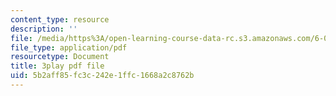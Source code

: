 ```yaml
---
content_type: resource
description: ''
file: /media/https%3A/open-learning-course-data-rc.s3.amazonaws.com/6-046j-introduction-to-algorithms-sma-5503-fall-2005/5b2aff85fc3c242e1ffc1668a2c8762b_zjUDy6a5vx4.pdf
file_type: application/pdf
resourcetype: Document
title: 3play pdf file
uid: 5b2aff85-fc3c-242e-1ffc-1668a2c8762b
---
```

